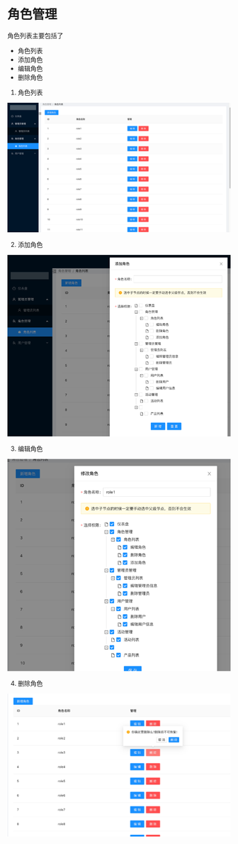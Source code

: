 # 角色管理

角色列表主要包括了

* 角色列表
* 添加角色
* 编辑角色
* 删除角色

1. 角色列表

![角色列表](../img/roleList.png)

2. 添加角色

![添加角色](../img/addRole.png)

3. 编辑角色

![编辑角色](../img/editRole.png)

4. 删除角色

![删除角色](../img/deleteRole.png)

